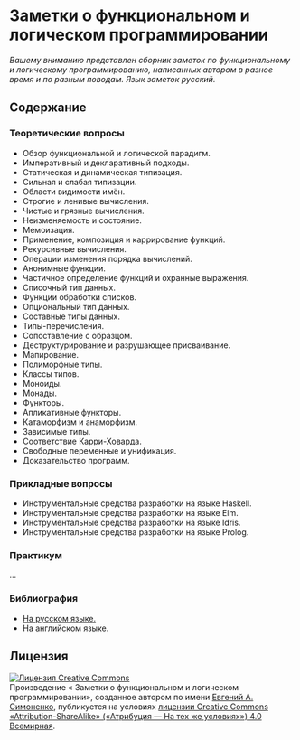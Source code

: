# Заметки о функциональном и логическом программировании

_Вашему вниманию представлен сборник заметок по функциональному и логическому
программированию, написанных автором в разное время и по разным поводам. Язык
заметок русский._

## Содержание

### Теоретические вопросы

* Обзор функциональной и логической парадигм.
* Императивный и декларативный подходы.
* Статическая и динамическая типизация.
* Сильная и слабая типизации.
* Области видимости имён.
* Строгие и ленивые вычисления.
* Чистые и грязные вычисления.
* Неизменяемость и состояние.
* Мемоизация.
* Применение, композиция и каррирование функций.
* Рекурсивные вычисления.
* Операции изменения порядка вычислений.
* Анонимные функции.
* Частичное определение функций и охранные выражения.
* Списочный тип данных.
* Функции обработки списков.
* Опциональный тип данных.
* Составные типы данных.
* Типы-перечисления.
* Сопоставление с образцом.
* Деструктурирование и разрушающее присваивание.
* Мапирование.
* Полиморфные типы.
* Классы типов.
* Моноиды.
* Монады.
* Функторы.
* Апликативные функторы.
* Катаморфизм и анаморфизм.
* Зависимые типы.
* Соответствие Карри-Ховарда.
* Свободные переменные и унификация.
* Доказательство программ.

### Прикладные вопросы

* Инструментальные средства разработки на языке Haskell.
* Инструментальные средства разработки на языке Elm.
* Инструментальные средства разработки на языке Idris.
* Инструментальные средства разработки на языке Prolog.

### Практикум

...

### Библиография

* [На русском языке.](bibliography-ru.md)
* На английском языке.

## Лицензия

<a rel="license" href="http://creativecommons.org/licenses/by-sa/4.0/">
<img alt="Лицензия Creative Commons" style="border-width:0"
src="https://i.creativecommons.org/l/by-sa/4.0/88x31.png" /></a><br />
Произведение «<span xmlns:dct="http://purl.org/dc/terms/" property="dct:title">
Заметки о функциональном и логическом программировании</span>»,
созданное автором по имени <a xmlns:cc="http://creativecommons.org/ns#"
href="https://github.com/easimonenko/notes-about-flp" property="cc:attributionName"
rel="cc:attributionURL">Евгений А. Симоненко</a>, публикуется на условиях
<a rel="license" href="http://creativecommons.org/licenses/by-sa/4.0/">
лицензии Creative Commons «Attribution-ShareAlike»
(«Атрибуция — На тех же условиях») 4.0 Всемирная</a>.
